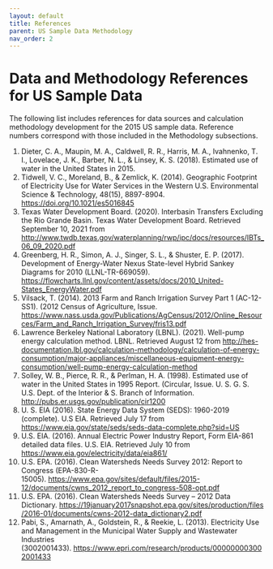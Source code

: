 ```yaml
---
layout: default
title: References
parent: US Sample Data Methodology
nav_order: 2
---
```


# Data and Methodology References for US Sample Data

The following list includes references for data sources and calculation methodology development for the 2015 US sample data.
Reference numbers correspond with those included in the Methodology subsections.


1.	Dieter, C. A., Maupin, M. A., Caldwell, R. R., Harris, M. A., Ivahnenko, T. I., Lovelace, J. K., Barber, N. L., & Linsey, K. S. (2018). Estimated use of water in the United States in 2015.
2.	Tidwell, V. C., Moreland, B., & Zemlick, K. (2014). Geographic Footprint of Electricity Use for Water Services in the Western U.S. Environmental Science & Technology, 48(15), 8897-8904. https://doi.org/10.1021/es5016845
3.	Texas Water Development Board. (2020). Interbasin Transfers Excluding the Rio Grande Basin. Texas Water Development Board. Retrieved September 10, 2021 from http://www.twdb.texas.gov/waterplanning/rwp/ipc/docs/resources/IBTs_06_09_2020.pdf
4.	Greenberg, H. R., Simon, A. J., Singer, S. L., & Shuster, E. P. (2017). Development of Energy-Water Nexus State-level Hybrid Sankey Diagrams for 2010 (LLNL-TR-669059). https://flowcharts.llnl.gov/content/assets/docs/2010_United-States_EnergyWater.pdf
5.	Vilsack, T. (2014). 2013 Farm and Ranch Irrigation Survey Part 1 (AC-12-SS1). (2012 Census of Agriculture, Issue. https://www.nass.usda.gov/Publications/AgCensus/2012/Online_Resources/Farm_and_Ranch_Irrigation_Survey/fris13.pdf
6.	Lawrence Berkeley National Laboratory (LBNL). (2021). Well-pump energy calculation method. LBNL. Retrieved August 12 from http://hes-documentation.lbl.gov/calculation-methodology/calculation-of-energy-consumption/major-appliances/miscellaneous-equipment-energy-consumption/well-pump-energy-calculation-method
7.	Solley, W. B., Pierce, R. R., & Perlman, H. A. (1998). Estimated use of water in the United States in 1995 Report. (Circular, Issue. U. S. G. S. U.S. Dept. of the Interior & S. Branch of Information. http://pubs.er.usgs.gov/publication/cir1200
8.	U. S. EIA (2016). State Energy Data System (SEDS): 1960-2019 (complete). U.S EIA. Retrieved July 17 from https://www.eia.gov/state/seds/seds-data-complete.php?sid=US
9.	U.S. EIA. (2016). Annual Electric Power Industry Report, Form EIA-861 detailed data files. U.S. EIA. Retrieved July 10 from https://www.eia.gov/electricity/data/eia861/
10.	U.S. EPA. (2016). Clean Watersheds Needs Survey 2012: Report to Congress (EPA-830-R-15005). https://www.epa.gov/sites/default/files/2015-12/documents/cwns_2012_report_to_congress-508-opt.pdf
11.	U.S. EPA. (2016). Clean Watersheds Needs Survey – 2012 Data Dictionary. https://19january2017snapshot.epa.gov/sites/production/files/2016-01/documents/cwns-2012-data_dictionary2.pdf
12.	Pabi, S., Amarnath, A., Goldstein, R., & Reekie, L. (2013). Electricity Use and Management in the Municipal Water Supply and Wastewater Industries (3002001433). https://www.epri.com/research/products/000000003002001433
